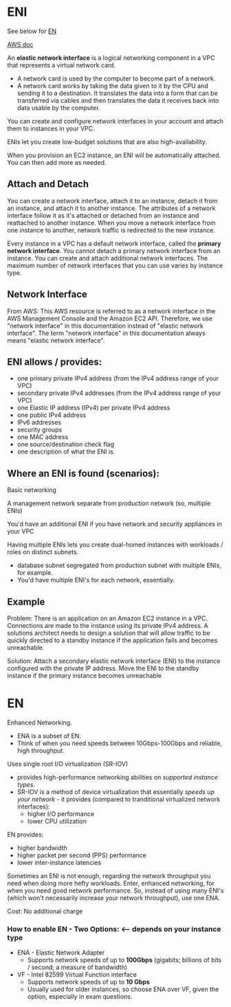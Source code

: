 # ENI

See below for [EN](#EN)

[AWS doc](https://docs.aws.amazon.com/AWSEC2/latest/UserGuide/using-eni.html)

An **elastic network interface** is a logical networking component in a VPC that represents a virtual network card.

* A network card is used by the computer to become part of a network.
* A network card works by taking the data given to it by the CPU and sending it to a destination. It translates the data into a form that can be transferred via cables and then translates the data it receives back into data usable by the computer.

You can create and configure network interfaces in your account and attach them to instances in your VPC.

ENIs let you create low-budget solutions that are also high-availability.

When you provision an EC2 instance, an ENI will be automatically attached. You can then add more as needed.

## Attach and Detach

You can create a network interface, attach it to an instance, detach it from an instance, and attach it to another instance. The attributes of a network interface follow it as it's attached or detached from an instance and reattached to another instance. When you move a network interface from one instance to another, network traffic is redirected to the new instance.

Every instance in a VPC has a default network interface, called the **primary network interface**. You cannot detach a primary network interface from an instance. You can create and attach additional network interfaces. The maximum number of network interfaces that you can use varies by instance type.

## Network Interface

From AWS: This AWS resource is referred to as a network interface in the AWS Management Console and the Amazon EC2 API. Therefore, we use "network interface" in this documentation instead of "elastic network interface". The term "network interface" in this documentation always means "elastic network interface".

## ENI allows / provides:

* one primary private IPv4 address (from the IPv4 address range of your VPC)
* secondary private IPv4 addresses (from the IPv4 address range of your VPC)
* one Elastic IP address (IPv4) per private IPv4 address
* one public IPv4 address
* IPv6 addresses
* security groups
* one MAC address
* one source/destination check flag
* one description of what the ENI is.

## Where an ENI is found (scenarios):

Basic networking

A management network separate from production network (so, multiple ENIs)

You'd have an additional ENI if you have network and security appliances in your VPC

Having multiple ENIs lets you create dual-homed instances with workloads / roles on distinct subnets. 

* database subnet segregated from production subnet with multiple ENIs, for example.
* You'd have multiple ENI's for each network, essentially.

## Example

Problem:  There is an application on an Amazon EC2 instance in a VPC. Connections are made to the instance using its private IPv4 address. A solutions architect needs to design a solution that will allow traffic to be quickly directed to a standby instance if the application fails and becomes
unreachable.

Solution: Attach a secondary elastic network interface (ENI) to the instance configured with the private IP address. Move the ENI to the standby instance if the primary instance becomes unreachable

# EN 
Enhanced Networking.
* ENA is a subset of EN.
* Think of when you need speeds between 10Gbps-100Gbps and reliable, high throughput.

Uses single root I/O virtualization (SR-IOV)
* provides high-performance networking abilities on *supported instance types*. 
* SR-IOV is a method of device virtualization that essentially *speeds up your network* - it provides (compared to tranditional virtualized network interfaces):
  * higher I/O performance
  * lower CPU utilization

EN provides:
* higher bandwidth
* higher packet per second (PPS) performance
* lower inter-instance latencies

Sometimes an ENI is not enough, regarding the network throughput you need when doing more hefty workloads. Enter, enhanced networking, for when you need good network performance. So, instead of using many ENI's (which won't necessarily increase your network throughput), use one ENA. 

Cost: No additional charge

### How to enable EN - Two Options: <-- depends on your instance type
* ENA - Elastic Network Adapter
  * Supports network speeds of up to **100Gbps** (gigabits; billions of bits / second; a measure of bandwidth)
* VF - Intel 82599 Virtual Function interface
  * Supports network speeds of up to **10 Gbps**
  * Usually used for older instances, so choose ENA over VF, given the option, especially in exam questions. 

